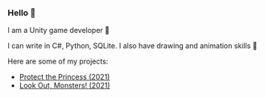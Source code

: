 ### Hello 🐰

I am a Unity game developer 🎲

I can write in C#, Python, SQLite. I also have drawing and animation skills 💪

Here are some of my projects: 
- [Protect the Princess (2021)](https://play.google.com/store/apps/details?id=com.ValterGames.ProtectthePrincess&hl=ru&gl=US)
- [Look Out, Monsters! (2021)](https://play.google.com/store/apps/details?id=com.ValterGames.LookOutMonsters&hl=ru&gl=US)


